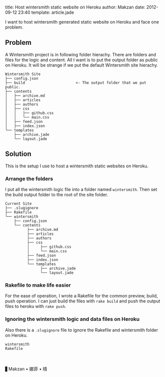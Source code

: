 title: Host wintersmith static website on Heroku
author: Makzan
date: 2012-09-12 23:40
template: article.jade

I want to host wintersmith generated static website on Heroku and face one problem.

## Problem
A Wintersmith project is in following folder hierachy. There are folders and files for the logic and content. All I want is to put the output folder as public on Heroku. It will be strange if we put the default Wintersmith site hierachy.

```
Wintersmith Site
├── config.json                          
├── build                       <- The output folder that we put public.
├── contents
│   ├── archive.md
│   ├── articles                         
│   ├── authors                          
│   ├── css
│   │   ├── github.css
│   │   └── main.css
│   ├── feed.json            
│   ├── index.json
└── templates
    ├── archive.jade
    └── layout.jade
```

## Solution

This is the setup I use to host a wintersmith static websites on Heroku.

### Arrange the folders

I put all the wintersmith logic file into a folder named `wintersmith`. Then set the build output folder to the root of the site folder.

```
Current Site
├── .slugignore
├── Rakefile
└── wintersmith
    ├── config.json 
    └── contents
          ├── archive.md
          ├── articles                         
          ├── authors                          
          ├── css
          │     ├── github.css
          │     └── main.css
          ├── feed.json            
          ├── index.json
          └── templates
                ├── archive.jade
                └── layout.jade
```

### Rakefile to make life easier

For the ease of operation, I wrote a Rakefile for the common preview, build, push operation. I can just build the files with `rake build` and push the output files to heroku with `rake push`.

<script src="https://gist.github.com/3707395.js"> </script>


### Ignoring the wintersmith logic and data files on Heroku

Also there is a `.slugignore` file to ignore the Rakefile and wintersmith folder on Heroku.

```
wintersmith
Rakefile
```
　

▋Makzan • 娜菲 • 晴